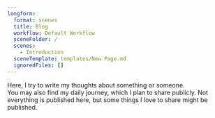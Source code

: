 ```yaml
---
longform:
  format: scenes
  title: Blog
  workflow: Default Workflow
  sceneFolder: /
  scenes:
    - Introduction
  sceneTemplate: templates/New Page.md
  ignoredFiles: []
---
```

Here, I try to write my thoughts about something or someone.  
You may also find my daily journey, which I plan to share publicly. Not everything is published here, but some things I love to share might be published.
